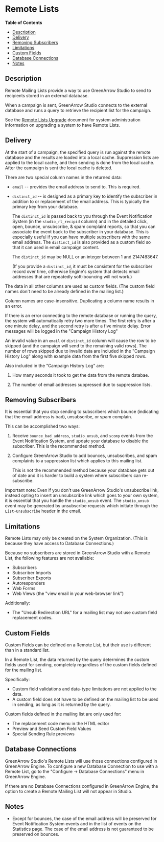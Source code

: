 # Remote Lists

<!-- START doctoc generated TOC please keep comment here to allow auto update -->
<!-- DON'T EDIT THIS SECTION, INSTEAD RE-RUN doctoc TO UPDATE -->
**Table of Contents**

- [Description](#description)
- [Delivery](#delivery)
- [Removing Subscribers](#removing-subscribers)
- [Limitations](#limitations)
- [Custom Fields](#custom-fields)
- [Database Connections](#database-connections)
- [Notes](#notes)

<!-- END doctoc generated TOC please keep comment here to allow auto update -->

## Description

Remote Mailing Lists provide a way to use GreenArrow Studio to send
to recipients stored in an external database.

When a campaign is sent, GreenArrow Studio connects to the external
database and runs a query to retrieve the recipient list for the
campaign.

See the [Remote Lists Upgrade](./remote_lists_upgrade.markdown) document for
system administration information on upgrading a system to have Remote Lists.

## Delivery

At the start of a campaign, the specified query is run against the
remote database and the results are loaded into a local cache.
Suppression lists are applied to the local cache, and then sending
is done from the local cache. After the campaign is sent the local
cache is deleted.

There are two special column names in the returned data:

* `email` -- provides the email address to send to. This is required.

* `distinct_id` -- is designed as a primary key to identify the
  subscriber in addition to or replacement of the email address.
  This is typically the primary key from your database.

  The `distinct_id` is passed back to you through the Event
  Notification System (in the `studio_rl_recipid` column) and in
  the detailed click, open, bounce, unsubscribe, & spam complaint
  reports, so that you can associate the event back to the subscriber
  in your database. This is especially useful if you can have
  multiple subscribers with the same email address. The `distinct_id`
  is also provided as a custom field so that it can used in email
  campaign content.

  The `distinct_id` may be NULL or an integer between 1 and 2147483647.

  (If you provide a `distinct_id`, it must be consistent for the
  subscriber record over time, otherwise Engine's system that detects
  email addresses that are repeatedly soft-bouncing will not
  work.)

The data in all other columns are used as custom fields. (The custom
field names don't need to be already defined in the mailing list.)

Column names are case-insensitive. Duplicating a column name results
in an error.

If there is an error connecting to the remote database or running
the query, the system will automatically retry two more times. The
first retry is after a one minute delay, and the second retry is
after a five minute delay. Error messages will be logged in the
"Campaign History Log"

An invalid value in an `email` or `distinct_id` column will cause
the row to be skipped (and the campaign will send to the remaining
valid rows). The number of rows skipped due to invalid data are
included in the "Campaign History Log" along with example data from
the first five skipped rows.

Also included in the "Campaign History Log" are:

1. How many seconds it took to get the data from the remote databae.

2. The number of email addresses suppressed due to suppression lists.

## Removing Subscribers

It is essential that you stop sending to subscribers which bounce
(indicating that the email address is bad), unsubscribe, or spam
complain.

This can be accomplished two ways:

1. Receive `bounce_bad_address`, `studio_unsub`, and `scomp` events
   from the Event Notification System, and update your database to
   disable the subscriber. This is the recommended method.

2. Configure GreenArrow Studio to add bounces, unsubscribes, and
   spam complaints to a suppression list which applies to this
   mailing list.

   This is not the recommended method because your database gets
   out of date and it is harder to build a system where subscribers
   can re-subscribe.

Important note: Even if you don't use GreenArrow Studio's unsubscribe
link, instead opting to insert an unsubscribe link which goes to
your own system, it is essential that you handle the `studio_unsub`
event. The `studio_unsub` event may be generated by unsubscribe
requests which initiate through the `List-Unsubscribe` header in
the email.

## Limitations

Remote Lists may only be created on the System Organization. (This
is because they have access to Database Connections.)

Because no subscribers are stored in GreenArrow Studio with a Remote
List, the following features are not available:

* Subscribers
* Subscriber Imports
* Subscriber Exports
* Autoresponders
* Web Forms
* Web Views (the "view email in your web-browser link")

Additionally:

* The "Unsub Redirection URL" for a mailing list may not
  use custom field replacement codes.

## Custom Fields

Custom Fields can be defined on a Remote List, but their use is
different than in a standard list.

In a Remote List, the data returned by the query determines the
custom fields used for sending, completely regardless of the custom
fields defined for the mailing list.

Specifically:

* Custom field validations and data-type limitations are not applied
  to the data.
* A custom field does not have to be defined on the mailing list
  to be used in sending, as long as it is returned by the query.

Custom fields defined in the mailing list are only used for:

* The replacement code menu in the HTML editor
* Preview and Seed Custom Field Values
* Special Sending Rule previews

## Database Connections

GreenArrow Studio's Remote Lists will use those connections configured in
GreenArrow Engine. To configure a new Database Connection to use with a Remote
List, go to the "Configure -> Database Connections" menu in GreenArrow Engine.

If there are no Database Connections configured in GreenArrow Engine, the
option to create a Remote Mailing List will not appear in Studio.

## Notes

* Except for bounces, the case of the email address will be preserved
  for Event Notification System events and in the list of events
  on the Statistics page. The case of the email address is not
  guaranteed to be preserved on bounces.
